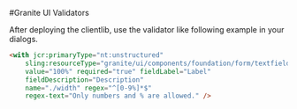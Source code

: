 #Granite UI Validators

After deploying the clientlib, use the validator like following example in your dialogs.

```html
<with jcr:primaryType="nt:unstructured"
    sling:resourceType="granite/ui/components/foundation/form/textfield"
    value="100%" required="true" fieldLabel="Label"
    fieldDescription="Description"
    name="./width" regex="^[0-9%]*$"
    regex-text="Only numbers and % are allowed." />
```